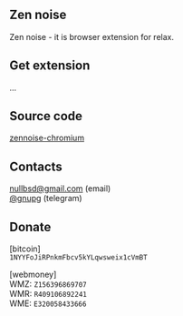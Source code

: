 ## Zen noise

Zen noise - it is browser extension for relax.

## Get extension

...

## Source code

[zennoise-chromium](https://github.com/zennoise/zennoise-chromium)

## Contacts

[nullbsd@gmail.com](mailto:nullbsd@gmail.com) (email)<br>
[@gnupg](http://t.me/gnupg) (telegram)

## Donate

[bitcoin]<br>
`1NYYFoJiRPnkmFbcv5kYLqwsweix1cVmBT`

[webmoney]<br>
WMZ: `Z156396869707`<br>
WMR: `R409106892241`<br>
WME: `E320058433666`<br>
